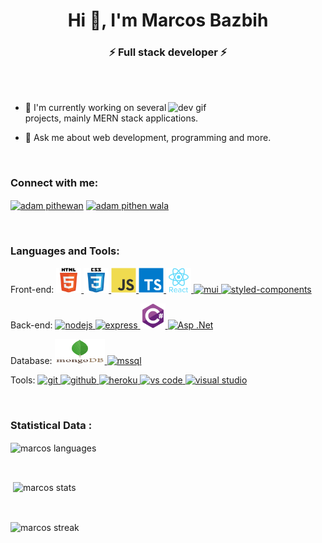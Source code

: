 <h1 align="center">Hi 👋, I'm Marcos Bazbih</h1>
<h3 align="center">⚡ Full stack developer ⚡</h3>

<br>
<br>

<p>
  <img align="right" src="https://media3.giphy.com/media/qgQUggAC3Pfv687qPC/giphy.gif?cid=790b7611460c9ac69ce2208403ca4a8e91b6141325b77a63&rid=giphy.gif&ct=g"
       alt="dev gif" width="50%" />
</p>


- 🔭 I'm currently working on several projects, mainly MERN stack applications.

- 💬 Ask me about web development, programming and more.

<br>

<h3 align="left">Connect with me:</h3>
<p align="left">
  <a href="https://www.linkedin.com/in/marcos-bazbih/" target="blank" rel="noreferrer">
    <img align="center"
      src="https://cdn3.iconfinder.com/data/icons/free-social-icons/67/linkedin_circle_black-512.png"
      alt="adam pithewan" height="60" width="70" /></a>
  <a href="mailto:marcosbazbih@gmail.com" target="blank" rel="noreferrer">
    <img align="center"
      src="https://cdn-icons-png.flaticon.com/512/561/561127.png?w=360"
      alt="adam pithen wala" height="60" width="60" /></a>
</p>

<br>

<h3 align="left">Languages and Tools:</h3>

<p align="left"> 
  Front-end:
  <a href="https://www.w3.org/html/" target="blank" rel="noreferrer">
    <img src="https://raw.githubusercontent.com/devicons/devicon/master/icons/html5/html5-original-wordmark.svg" alt="html5" width="40" height="40"/>
  </a>
  <a href="https://www.w3schools.com/css/" target="blank" rel="noreferrer">
    <img src="https://raw.githubusercontent.com/devicons/devicon/master/icons/css3/css3-original-wordmark.svg" alt="css3" width="40" height="40"/>
  </a> 
  <a href="https://developer.mozilla.org/en-US/docs/Web/JavaScript" target="blank" rel="noreferrer">
    <img src="https://raw.githubusercontent.com/devicons/devicon/master/icons/javascript/javascript-original.svg" alt="javascript" width="40" height="40"/>
  </a> 
  <a href="https://www.typescriptlang.org/" target="blank" rel="noreferrer">
    <img src="https://raw.githubusercontent.com/devicons/devicon/master/icons/typescript/typescript-original.svg" alt="typescript" width="40" height="40"/>
  </a>
  <a href="https://reactjs.org/" target="blank" rel="noreferrer">
    <img src="https://raw.githubusercontent.com/devicons/devicon/master/icons/react/react-original-wordmark.svg" alt="react" width="40" height="40"/>
  </a>
   <a href="https://mui.com/" target="blank" rel="noreferrer">
     <img src="https://mui.com/static/logo.png" alt="mui" width="40" height="40"/>
  </a>
   <a href="https://styled-components.com/" target="blank" rel="noreferrer"> 
    <img src="https://avatars.githubusercontent.com/u/20658825?s=200&v=4" alt="styled-components" width="40" height="40"/>
  </a>
</p>
<p align="left"> 
  Back-end:
  <a href="https://nodejs.org" target="blank" rel="noreferrer">
    <img src="https://www.vectorlogo.zone/logos/nodejs/nodejs-ar21.png" alt="nodejs" width="80" height="40"/>
  </a>
  <a href="https://expressjs.com" target="blank" rel="noreferrer">
    <img src="https://expressjs.com/images/express-facebook-share.png" alt="express" width="80" height="40"/>
  </a>
  <a href="https://www.w3schools.com/cs/" target="blank" rel="noreferrer">
    <img src="https://raw.githubusercontent.com/devicons/devicon/master/icons/csharp/csharp-original.svg" alt="csharp" width="40" height="40"/>
  </a>
  <a href="https://dotnet.microsoft.com/en-us/" target="blank" rel="noreferrer">
    <img src="https://www.nilkanth.com/content/images/2008/10/newdotnetlogo_2.png" alt="Asp .Net" width="80" height="40"/>
  </a>
</p>
<p align="left"> 
  Database:
  <a href="https://www.mongodb.com/" target="blank" rel="noreferrer">
    <img src="https://raw.githubusercontent.com/devicons/devicon/master/icons/mongodb/mongodb-original-wordmark.svg" alt="mongodb" width="80" height="40"/>
  </a>
  <a href="https://www.microsoft.com/en-us/sql-server/sql-server-2019" target="blank" rel="noreferrer">
    <img src="https://upload.wikimedia.org/wikipedia/he/3/39/Microsoft_SQL_server_logo.png" alt="mssql" width="55" height="40"/>
  </a>
</p>  
 <p align="left"> 
  Tools:
 <a href="https://git-scm.com/" target="blank" rel="noreferrer">
   <img src="https://www.vectorlogo.zone/logos/git-scm/git-scm-icon.svg" alt="git" width="40" height="40"/>
  </a>
  <a href="https://github.com/about" target="blank" rel="noreferrer">
    <img src="https://cdn-icons-png.flaticon.com/512/25/25231.png" alt="github" width="40" height="40"/>
  </a>
  <a href="https://heroku.com" target="blank" rel="noreferrer">
    <img src="https://www.vectorlogo.zone/logos/heroku/heroku-icon.svg" alt="heroku" width="40" height="40"/>
  </a>
  <a href="https://code.visualstudio.com/" target="blank" rel="noreferrer">
    <img src="https://upload.wikimedia.org/wikipedia/commons/thumb/9/9a/Visual_Studio_Code_1.35_icon.svg/800px-Visual_Studio_Code_1.35_icon.svg.png" 
     alt="vs code"  width="40" height="40"/>
  </a>
  <a href="https://visualstudio.microsoft.com/" target="blank" rel="noreferrer">
    <img src="https://upload.wikimedia.org/wikipedia/commons/thumb/5/59/Visual_Studio_Icon_2019.svg/1200px-Visual_Studio_Icon_2019.svg.png" 
     alt="visual studio"  width="40" height="40"/>
  </a>
</p>  
  
<br>

<h3>Statistical Data :</h3>
<p>
  <img align="center"
    src="https://github-readme-stats.vercel.app/api/top-langs?username=Marcos-Bazbih&show_icons=true&locale=en&bg_color=0d1117&text_color=ffffff&layout=compact"
    alt="marcos languages" 
    bg_color=#808080/>
</p>

<br>

<p>&nbsp;<img align="center" src="https://github-readme-stats.vercel.app/api?username=Marcos-Bazbih&show_icons=true&locale=en&bg_color=0d1117&text_color=ffffff&repo=convoychat"
alt="marcos stats"/>
</p>

<br>

<p>
  <img align="center" src="https://github-readme-streak-stats.herokuapp.com/?user=Marcos-Bazbih&theme=dark&background=0d1117&date_format=M%20j%5B%2C%20Y%5D" alt="marcos streak" />
</p>
